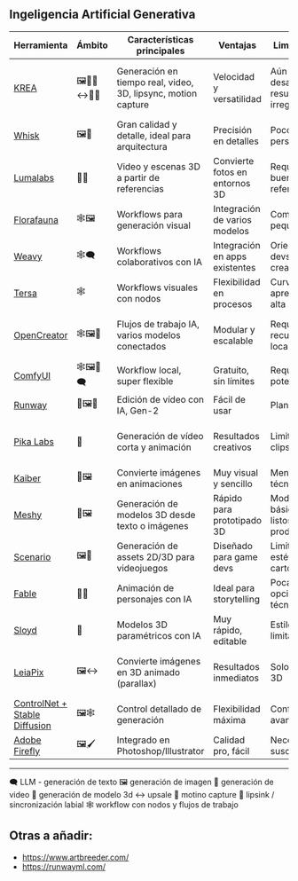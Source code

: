 ## Ingeligencia Artificial Generativa
| Herramienta                                                                   | Ámbito        | Características principales                                   | Ventajas                       | Limitaciones                              | Ideal para                                |
| ----------------------------------------------------------------------------- | ------------- | ------------------------------------------------------------- | ------------------------------ | ----------------------------------------- | ----------------------------------------- |
| [KREA](https://krea.ai)                                                       | 🖼️🎥🦖↔️🏃🫦 | Generación en tiempo real, video, 3D, lipsync, motion capture | Velocidad y versatilidad       | Aún en desarrollo, resultados irregulares | Creativos que necesitan prototipar rápido |
| [Whisk](https://labs.google/fx/es-419/tools/whisk)                            | 🖼️🎥         | Gran calidad y detalle, ideal para arquitectura               | Precisión en detalles          | Poco personalizable                       | Arquitectura, interiorismo                |
| [Lumalabs](https://lumalabs.ai/)                                              | 🎥🦖          | Video y escenas 3D a partir de referencias                    | Convierte fotos en entornos 3D | Requiere buenas referencias               | Cine, VR/AR                               |
| [Florafauna](https://www.florafauna.ai/)                                      | 🕸️🖼️        | Workflows para generación visual                              | Integración de varios modelos  | Comunidad pequeña                         | Artistas digitales                        |
| [Weavy](https://weavy.ai/)                                                    | 🕸️🗨️        | Workflows colaborativos con IA                                | Integración en apps existentes | Orientado a devs, no a creativos          | Apps SaaS con IA integrada                |
| [Tersa](http://tersa.ai/)                                                     | 🕸️           | Workflows visuales con nodos                                  | Flexibilidad en procesos       | Curva de aprendizaje alta                 | Usuarios técnicos                         |
| [OpenCreator](https://opencreator.io/)                                        | 🕸️🖼️🎥      | Flujos de trabajo IA, varios modelos conectados               | Modular y escalable            | Requiere recursos locales                 | Creadores que combinan varias IAs         |
| [ComfyUI](https://www.comfy.org/)                                             | 🕸️🖼️🎥🗨️   | Workflow local, super flexible                                | Gratuito, sin límites          | Requiere PC potente                       | Power users, entusiastas                  |
| [Runway](https://runwayml.com/)                                               | 🎥🖼️🫦       | Edición de vídeo con IA, Gen-2                                | Fácil de usar                  | Planes caros                              | Cine, publicidad                          |
| [Pika Labs](https://pika.art/)                                                | 🎥            | Generación de vídeo corta y animación                         | Resultados creativos           | Limitado a clips breves                   | Motion graphics, redes sociales           |
| [Kaiber](https://kaiber.ai/)                                                  | 🎥🖼️         | Convierte imágenes en animaciones                             | Muy visual y sencillo          | Menos control técnico                     | Videoclips, reels                         |
| [Meshy](https://www.meshy.ai/)                                                | 🦖🖼️         | Generación de modelos 3D desde texto o imágenes               | Rápido para prototipado 3D     | Modelos básicos, no listos para prod.     | Juegos, AR/VR                             |
| [Scenario](https://www.scenario.com/)                                         | 🖼️🦖         | Generación de assets 2D/3D para videojuegos                   | Diseñado para game devs        | Limitado a estética cartoon               | Game design                               |
| [Fable](https://fable.app/)                                                   | 🎥🫦          | Animación de personajes con IA                                | Ideal para storytelling        | Pocas opciones técnicas                   | Storytelling animado                      |
| [Sloyd](https://sloyd.ai/)                                                    | 🦖            | Modelos 3D paramétricos con IA                                | Muy rápido, editable           | Estilos limitados                         | Juegos indie, prototipos                  |
| [LeiaPix](https://convert.leiapix.com/)                                       | 🖼️↔️         | Convierte imágenes en 3D animado (parallax)                   | Resultados inmediatos          | Solo pseudo-3D                            | Posts dinámicos, redes sociales           |
| [ControlNet + Stable Diffusion](https://huggingface.co/lllyasviel/ControlNet) | 🖼️🕸️        | Control detallado de generación                               | Flexibilidad máxima            | Configuración avanzada                    | Artistas técnicos                         |
| [Adobe Firefly](https://www.adobe.com/sensei/generative-ai/firefly.html)      | 🖼️🖌️        | Integrado en Photoshop/Illustrator                            | Calidad pro, fácil             | Necesita suscripción                      | Diseñadores profesionales                 |

---
🗨️ LLM - generación de texto
🖼️ generación de imagen
🎥 generación de video
🦖 generación de modelo 3d
↔️ upsale
🏃 motino capture
🫦 lipsink / sincronización labial
🕸️ workflow con nodos y flujos de trabajo


## Otras a añadir:

- https://www.artbreeder.com/
- https://runwayml.com/

